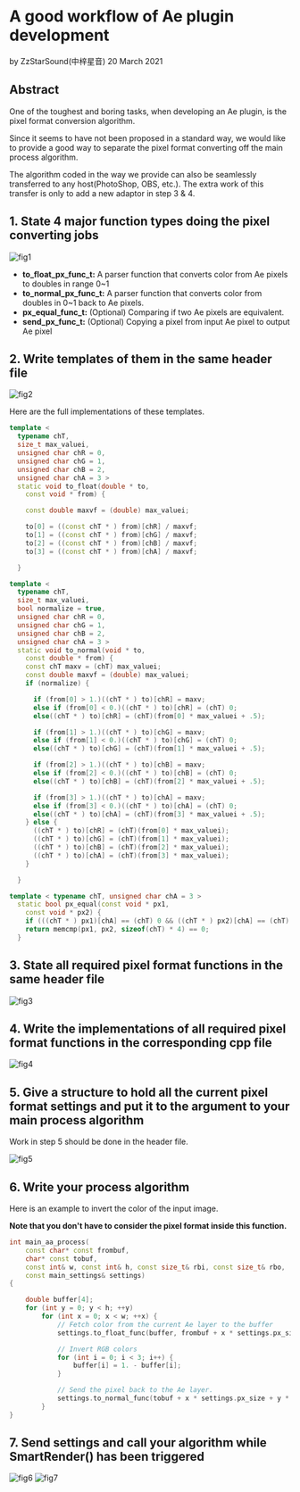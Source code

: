 # A good workflow of Ae plugin development

by ZzStarSound(中梓星音)
20 March 2021

## Abstract 

One of the toughest and boring tasks, when developing an Ae plugin, is the pixel format conversion algorithm. 

Since it seems to have not been proposed in a standard way, we would like to provide a good way to separate the pixel format converting off the main process algorithm. 

The algorithm coded in the way we provide can also be seamlessly transferred to any host(PhotoShop, OBS, etc.). The extra work of this transfer is only to add a new adaptor in step 3 & 4. 

## 1. State 4 major function types doing the pixel converting jobs

![fig1](fig1.png)

- **to_float_px_func_t:** 
A parser function that converts color from Ae pixels to doubles in range 0~1
- **to_normal_px_func_t:**
A parser function that converts color from doubles in 0~1 back to Ae pixels. 
- **px_equal_func_t:** (Optional)
Comparing if two Ae pixels are equivalent. 
- **send_px_func_t:** (Optional)
Copying a pixel from input Ae pixel to output Ae pixel


## 2. Write templates of them in the same header file

![fig2](fig2.png)

Here are the full implementations of these templates. 

```cpp
template <
  typename chT,
  size_t max_valuei,
  unsigned char chR = 0,
  unsigned char chG = 1,
  unsigned char chB = 2,
  unsigned char chA = 3 >
  static void to_float(double * to,
    const void * from) {

    const double maxvf = (double) max_valuei;

    to[0] = ((const chT * ) from)[chR] / maxvf;
    to[1] = ((const chT * ) from)[chG] / maxvf;
    to[2] = ((const chT * ) from)[chB] / maxvf;
    to[3] = ((const chT * ) from)[chA] / maxvf;

  }

template <
  typename chT,
  size_t max_valuei,
  bool normalize = true,
  unsigned char chR = 0,
  unsigned char chG = 1,
  unsigned char chB = 2,
  unsigned char chA = 3 >
  static void to_normal(void * to,
    const double * from) {
    const chT maxv = (chT) max_valuei;
    const double maxvf = (double) max_valuei;
    if (normalize) {

      if (from[0] > 1.)((chT * ) to)[chR] = maxv;
      else if (from[0] < 0.)((chT * ) to)[chR] = (chT) 0;
      else((chT * ) to)[chR] = (chT)(from[0] * max_valuei + .5);

      if (from[1] > 1.)((chT * ) to)[chG] = maxv;
      else if (from[1] < 0.)((chT * ) to)[chG] = (chT) 0;
      else((chT * ) to)[chG] = (chT)(from[1] * max_valuei + .5);

      if (from[2] > 1.)((chT * ) to)[chB] = maxv;
      else if (from[2] < 0.)((chT * ) to)[chB] = (chT) 0;
      else((chT * ) to)[chB] = (chT)(from[2] * max_valuei + .5);

      if (from[3] > 1.)((chT * ) to)[chA] = maxv;
      else if (from[3] < 0.)((chT * ) to)[chA] = (chT) 0;
      else((chT * ) to)[chA] = (chT)(from[3] * max_valuei + .5);
    } else {
      ((chT * ) to)[chR] = (chT)(from[0] * max_valuei);
      ((chT * ) to)[chG] = (chT)(from[1] * max_valuei);
      ((chT * ) to)[chB] = (chT)(from[2] * max_valuei);
      ((chT * ) to)[chA] = (chT)(from[3] * max_valuei);
    }

  }

template < typename chT, unsigned char chA = 3 >
  static bool px_equal(const void * px1,
    const void * px2) {
    if (((chT * ) px1)[chA] == (chT) 0 && ((chT * ) px2)[chA] == (chT) 0) return true;
    return memcmp(px1, px2, sizeof(chT) * 4) == 0;
  }
```

## 3. State all required pixel format functions in the same header file

![fig3](fig3.png)


## 4. Write the implementations of all required pixel format functions in the corresponding cpp file

![fig4](fig4.png)

## 5. Give a structure to hold all the current pixel format settings and put it to the argument to your main process algorithm

Work in step 5 should be done in the header file. 

![fig5](fig5.png)


## 6. Write your process algorithm 

Here is an example to invert the color of the input image. 

**Note that you don't have to consider the pixel format inside this function.**

```cpp
int main_aa_process(
    const char* const frombuf,
    char* const tobuf,
    const int& w, const int& h, const size_t& rbi, const size_t& rbo,
    const main_settings& settings)
{

    double buffer[4];
    for (int y = 0; y < h; ++y)
        for (int x = 0; x < w; ++x) {
            // Fetch color from the current Ae layer to the buffer
            settings.to_float_func(buffer, frombuf + x * settings.px_size + y * rbi);

            // Invert RGB colors
            for (int i = 0; i < 3; i++) {
                buffer[i] = 1. - buffer[i];
            }

            // Send the pixel back to the Ae layer.
            settings.to_normal_func(tobuf + x * settings.px_size + y * rbo, buffer);
        }
}
```

## 7. Send settings and call your algorithm while SmartRender() has been triggered

![fig6](fig6.png)
![fig7](fig7.png)
